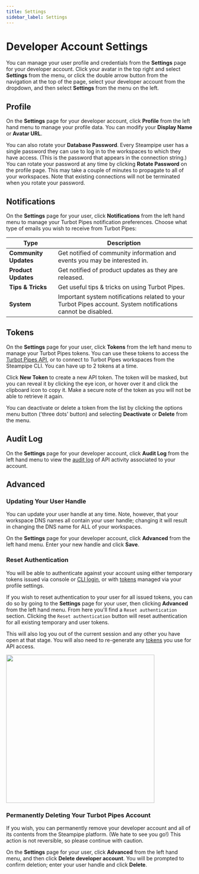 ```yaml
---
title: Settings
sidebar_label: Settings
---
```


# Developer Account Settings

You can manage your user profile and credentials from the **Settings** page for
your developer account. Click your avatar in the top right and select **Settings**
from the menu, or click the double arrow button from the navigation at the top
of the page, select your developer account from the dropdown, and then select
**Settings** from the menu on the left.

## Profile

On the **Settings** page for your developer account, click **Profile** from the left
hand menu to manage your profile data. You can modify your **Display Name** or
**Avatar URL**.

You can also rotate your **Database Password**. Every Steampipe user has a
single password they can use to log in to the workspaces to which they have
access. (This is the password that appears in the connection string.) You can
rotate your password at any time by clicking **Rotate Password** on the profile
page. This may take a couple of minutes to propagate to all of your workspaces.
Note that existing connections will not be terminated when you rotate your
password.

## Notifications

On the **Settings** page for your user, click **Notifications** from the left
hand menu to manage your Turbot Pipes notification preferences. Choose what type
of emails you wish to receive from Turbot Pipes:

| Type                  | Description                                                                                                   |
| --------------------- | ------------------------------------------------------------------------------------------------------------- |
| **Community Updates** | Get notified of community information and events you may be interested in.                                    |
| **Product Updates**   | Get notified of product updates as they are released.                                                         |
| **Tips & Tricks**     | Get useful tips & tricks on using Turbot Pipes.                                                               |
| **System**            | Important system notifications related to your Turbot Pipes account. System notifications cannot be disabled. |

## Tokens

On the **Settings** page for your user, click **Tokens** from the left hand menu
to manage your Turbot Pipes tokens. You can use these tokens to access the
[Turbot Pipes API](/pipes/docs/develop/query-api), or to connect to Turbot Pipes
workspaces from the Steampipe CLI. You can have up to 2 tokens at a time.

Click **New Token** to create a new API token. The token will be masked, but you
can reveal it by clicking the eye icon, or hover over it and click the clipboard
icon to copy it. Make a secure note of the token as you will not be able to
retrieve it again.

You can deactivate or delete a token from the list by clicking the options menu
button ('three dots' button) and selecting **Deactivate** or **Delete** from the menu.


## Audit Log

On the **Settings** page for your developer account, click **Audit Log** from the
left hand menu to view the [audit log](/pipes/docs/activity#audit-log) of API activity associated to your account.

## Advanced

### Updating Your User Handle

You can update your user handle at any time. Note, however, that your workspace
DNS names all contain your user handle; changing it will result in changing the
DNS name for ALL of your workspaces.

On the **Settings** page for your developer account, click **Advanced** from the left
hand menu. Enter your new handle and click **Save**.

### Reset Authentication

You will be able to authenticate against your account using either temporary
tokens issued via console or
[CLI login](https://steampipe.io/docs/reference/cli/login#steampipe-login), or with
[tokens](#tokens) managed via your profile settings.

If you wish to reset authentication to your user for all issued tokens, you can
do so by going to the **Settings** page for your user, then clicking
**Advanced** from the left hand menu. From here you'll find a
`Reset authentication` section. Clicking the `Reset authentication` button will
reset authentication for all existing temporary and user tokens.

This will also log you out of the current session and any other you have open at
that stage. You will also need to re-generate any
[tokens](#tokens) you use for API access.

<img src="/images/docs/pipes/cloud-user-reset-authentication.png" width="400pt"/>
<br />


### Permanently Deleting Your Turbot Pipes Account

If you wish, you can permanently remove your developer account and all of its
contents from the Steampipe platform. (We hate to see you go!) This action is
not reversible, so please continue with caution.

On the **Settings** page for your user, click **Advanced** from the left hand
menu, and then click **Delete developer account**. You will be prompted to
confirm deletion; enter your user handle and click **Delete**.
